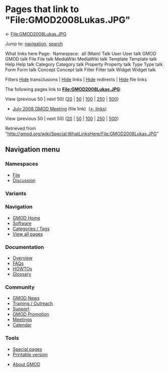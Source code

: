 <div id="mw-page-base" class="noprint">

</div>

<div id="mw-head-base" class="noprint">

</div>

<div id="content" class="mw-body" role="main">

<span id="top"></span>

<div id="mw-js-message" style="display:none;">

</div>



# <span dir="auto">Pages that link to "File:GMOD2008Lukas.JPG"</span>

<div id="bodyContent">

<div id="contentSub">

←
[File:GMOD2008Lukas.JPG](/wiki/File:GMOD2008Lukas.JPG "File:GMOD2008Lukas.JPG")

</div>

<div id="jump-to-nav" class="mw-jump">

Jump to: [navigation](#mw-navigation), [search](#p-search)

</div>

<div id="mw-content-text">

What links here Page:  Namespace:  all (Main) Talk User User talk GMOD
GMOD talk File File talk MediaWiki MediaWiki talk Template Template talk
Help Help talk Category Category talk Property Property talk Type Type
talk Form Form talk Concept Concept talk Filter Filter talk Widget
Widget talk

Filters
[Hide](/mediawiki/index.php?title=Special:WhatLinksHere/File:GMOD2008Lukas.JPG&hidetrans=1 "Special:WhatLinksHere/File:GMOD2008Lukas.JPG")
transclusions \|
[Hide](/mediawiki/index.php?title=Special:WhatLinksHere/File:GMOD2008Lukas.JPG&hidelinks=1 "Special:WhatLinksHere/File:GMOD2008Lukas.JPG")
links \|
[Hide](/mediawiki/index.php?title=Special:WhatLinksHere/File:GMOD2008Lukas.JPG&hideredirs=1 "Special:WhatLinksHere/File:GMOD2008Lukas.JPG")
redirects \|
[Hide](/mediawiki/index.php?title=Special:WhatLinksHere/File:GMOD2008Lukas.JPG&hideimages=1 "Special:WhatLinksHere/File:GMOD2008Lukas.JPG")
file links

The following pages link to
**[File:GMOD2008Lukas.JPG](/wiki/File:GMOD2008Lukas.JPG "File:GMOD2008Lukas.JPG")**:

View (previous 50 \| next 50)
([20](/mediawiki/index.php?title=Special:WhatLinksHere/File:GMOD2008Lukas.JPG&limit=20 "Special:WhatLinksHere/File:GMOD2008Lukas.JPG")
\|
[50](/mediawiki/index.php?title=Special:WhatLinksHere/File:GMOD2008Lukas.JPG&limit=50 "Special:WhatLinksHere/File:GMOD2008Lukas.JPG")
\|
[100](/mediawiki/index.php?title=Special:WhatLinksHere/File:GMOD2008Lukas.JPG&limit=100 "Special:WhatLinksHere/File:GMOD2008Lukas.JPG")
\|
[250](/mediawiki/index.php?title=Special:WhatLinksHere/File:GMOD2008Lukas.JPG&limit=250 "Special:WhatLinksHere/File:GMOD2008Lukas.JPG")
\|
[500](/mediawiki/index.php?title=Special:WhatLinksHere/File:GMOD2008Lukas.JPG&limit=500 "Special:WhatLinksHere/File:GMOD2008Lukas.JPG"))

- [July 2008 GMOD
  Meeting](/wiki/July_2008_GMOD_Meeting "July 2008 GMOD Meeting") (file
  link) ‎ <span class="mw-whatlinkshere-tools">([←
  links](/mediawiki/index.php?title=Special:WhatLinksHere&target=July+2008+GMOD+Meeting "Special:WhatLinksHere"))</span>

View (previous 50 \| next 50)
([20](/mediawiki/index.php?title=Special:WhatLinksHere/File:GMOD2008Lukas.JPG&limit=20 "Special:WhatLinksHere/File:GMOD2008Lukas.JPG")
\|
[50](/mediawiki/index.php?title=Special:WhatLinksHere/File:GMOD2008Lukas.JPG&limit=50 "Special:WhatLinksHere/File:GMOD2008Lukas.JPG")
\|
[100](/mediawiki/index.php?title=Special:WhatLinksHere/File:GMOD2008Lukas.JPG&limit=100 "Special:WhatLinksHere/File:GMOD2008Lukas.JPG")
\|
[250](/mediawiki/index.php?title=Special:WhatLinksHere/File:GMOD2008Lukas.JPG&limit=250 "Special:WhatLinksHere/File:GMOD2008Lukas.JPG")
\|
[500](/mediawiki/index.php?title=Special:WhatLinksHere/File:GMOD2008Lukas.JPG&limit=500 "Special:WhatLinksHere/File:GMOD2008Lukas.JPG"))

</div>

<div class="printfooter">

Retrieved from
"<http://gmod.org/wiki/Special:WhatLinksHere/File:GMOD2008Lukas.JPG>"

</div>

<div id="catlinks" class="catlinks catlinks-allhidden">

</div>

<div class="visualClear">

</div>

</div>

</div>

<div id="mw-navigation">

## Navigation menu

<div id="mw-head">



<div id="left-navigation">

<div id="p-namespaces" class="vectorTabs" role="navigation"
aria-labelledby="p-namespaces-label">

### Namespaces

- <span id="ca-nstab-image"><a href="/wiki/File:GMOD2008Lukas.JPG" accesskey="c"
  title="View the file page [c]">File</a></span>
- <span id="ca-talk"><a
  href="/mediawiki/index.php?title=File_talk:GMOD2008Lukas.JPG&amp;action=edit&amp;redlink=1"
  accesskey="t"
  title="Discussion about the content page [t]">Discussion</a></span>

</div>

<div id="p-variants" class="vectorMenu emptyPortlet" role="navigation"
aria-labelledby="p-variants-label">

### 

### Variants[](#)

<div class="menu">

</div>

</div>

</div>

<div id="right-navigation">





</div>



</div>

</div>

</div>

<div id="mw-panel">

<div id="p-logo" role="banner">

<a href="/wiki/Main_Page"
style="background-image: url(http://gmod.org/images/GMOD-cogs.png);"
title="Visit the main page"></a>

</div>

<div id="p-Navigation" class="portal" role="navigation"
aria-labelledby="p-Navigation-label">

### Navigation

<div class="body">

- <span id="n-GMOD-Home">[GMOD Home](/wiki/Main_Page)</span>
- <span id="n-Software">[Software](/wiki/GMOD_Components)</span>
- <span id="n-Categories-.2F-Tags">[Categories /
  Tags](/wiki/Categories)</span>
- <span id="n-View-all-pages">[View all
  pages](/wiki/Special:AllPages)</span>

</div>

</div>

<div id="p-Documentation" class="portal" role="navigation"
aria-labelledby="p-Documentation-label">

### Documentation

<div class="body">

- <span id="n-Overview">[Overview](/wiki/Overview)</span>
- <span id="n-FAQs">[FAQs](/wiki/Category:FAQ)</span>
- <span id="n-HOWTOs">[HOWTOs](/wiki/Category:HOWTO)</span>
- <span id="n-Glossary">[Glossary](/wiki/Glossary)</span>

</div>

</div>

<div id="p-Community" class="portal" role="navigation"
aria-labelledby="p-Community-label">

### Community

<div class="body">

- <span id="n-GMOD-News">[GMOD News](/wiki/GMOD_News)</span>
- <span id="n-Training-.2F-Outreach">[Training /
  Outreach](/wiki/Training_and_Outreach)</span>
- <span id="n-Support">[Support](/wiki/Support)</span>
- <span id="n-GMOD-Promotion">[GMOD
  Promotion](/wiki/GMOD_Promotion)</span>
- <span id="n-Meetings">[Meetings](/wiki/Meetings)</span>
- <span id="n-Calendar">[Calendar](/wiki/Calendar)</span>

</div>

</div>

<div id="p-tb" class="portal" role="navigation"
aria-labelledby="p-tb-label">

### Tools

<div class="body">

- <span id="t-specialpages"><a href="/wiki/Special:SpecialPages" accesskey="q"
  title="A list of all special pages [q]">Special pages</a></span>
- <span id="t-print"><a
  href="/mediawiki/index.php?title=Special:WhatLinksHere/File:GMOD2008Lukas.JPG&amp;printable=yes"
  rel="alternate" accesskey="p"
  title="Printable version of this page [p]">Printable version</a></span>

</div>

</div>

</div>

</div>

<div id="footer" role="contentinfo">

- <span id="footer-places-about">[About
  GMOD](/wiki/GMOD:About "GMOD:About")</span>

<!-- -->






</div>
